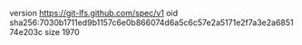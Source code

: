 version https://git-lfs.github.com/spec/v1
oid sha256:7030b1711ed9b1157c6e0b866074d6a5c6c57e2a5171e2f7a3e2a685174e203c
size 1970
